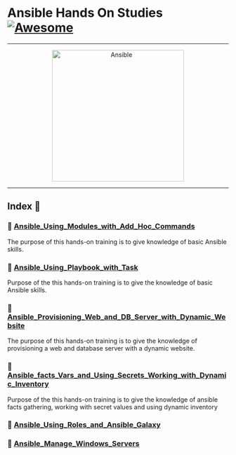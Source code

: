 Ansible Hands On Studies  [![Awesome](https://cdn.rawgit.com/sindresorhus/awesome/d7305f38d29fed78fa85652e3a63e154dd8e8829/media/badge.svg)](https://github.com/sindresorhus/awesome)
===============
<hr>

<p align="center">
    <img alt="Ansible" src="https://cdn.worldvectorlogo.com/logos/ansible.svg" height="300" width="300">
</p>
<hr>

## Index 📜

### 🔖 [Ansible_Using_Modules_with_Add_Hoc_Commands](https://github.com/medipnegiz/ansible_hands_on/tree/main/Ansible_Using_Modules_with_Add_Hoc_Commands)
The purpose of this hands-on training is to give knowledge of basic Ansible skills.

### 🔖 [Ansible_Using_Playbook_with_Task](https://github.com/medipnegiz/ansible_hands_on/tree/main/Ansible_Using_Playbook_with_Task)
Purpose of the this hands-on training is to give the knowledge of basic Ansible skills.

### 🔖 [Ansible_Provisioning_Web_and_DB_Server_with_Dynamic_Website](https://github.com/medipnegiz/ansible_hands_on/tree/main/Ansible_Provisioning_Web_and_DB_Server_with_Dynamic_Website)
The purpose of this hands-on training is to give the knowledge of provisioning a web and database server with a dynamic website.

### 🔖 [Ansible_facts_Vars_and_Using_Secrets_Working_with_Dynamic_Inventory](https://github.com/medipnegiz/ansible_hands_on/tree/main/Ansible_facts_Vars_and_Using_Secrets_Working_with_Dynamic_Inventory)
Purpose of the this hands-on training is to give the knowledge of ansible facts gathering, working with secret values and using dynamic inventory

### 🔖 [Ansible_Using_Roles_and_Ansible_Galaxy](https://github.com/medipnegiz/ansible_hands_on/tree/main/Ansible_Using_Roles_and_Ansible_Galaxy)

### 🔖 [Ansible_Manage_Windows_Servers](https://github.com/medipnegiz/ansible_hands_on/tree/main/Ansible_Manage_Windows_Servers)

